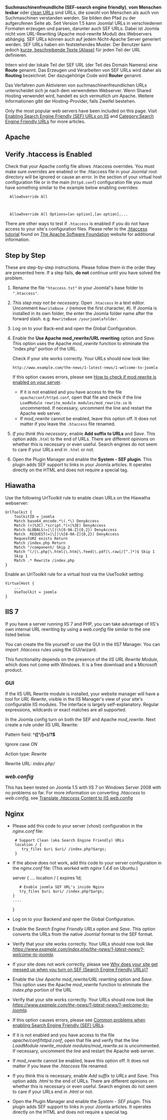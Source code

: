 <!-- Filename: Enabling_Search_Engine_Friendly_(SEF)_URLs / Display title: Suchmaschinenfreundliche (SEF) URLs aktivieren -->

**Suchmaschinenfreundliche (SEF-search engine friendly)**, **vom
Menschen lesbar** oder
<a href="https://en.wikipedia.org/wiki/Clean_URL" class="extiw"
title="wikipedia:Clean URL">clean URLs</a> sind URLs, die sowohl von
Menschen als auch von Suchmaschinen verstanden werden. Sie bilden den
Pfad zu der aufgerufenen Seite ab. Seit Version 1.5 kann Joomla! URLs in
verschiedenen Formaten erzeugen und parsen, darunter auch SEF URLs.
Dabei ist Joomla nicht vom URL-Rewriting (Apache mod-rewrite Modul) des
Webservers abhängig. SEF URLs können auch auf jedem Nicht-Apache Server
generiert werden. SEF URLs haben ein feststehendes Muster. Der Benutzer
kann jedoch [kurze, beschreibende Texte
(Aliase)](https://docs.joomla.org/Alias "Alias") für jeden Teil der URL
definieren.

Intern wird der lokale Teil der SEF URL (der Teil des Domain Namens)
eine **Route** genannt. Das Erzeugen und Verarbeiten von SEF URLs wird
daher als **Routing** bezeichnet. Der dazugehörige Code wird **Router**
genannt.

Das Verfahren zum Aktivieren von suchmaschinenfreundlichen URLs
unterscheidet sich je nach dem verwendeten Webserver. Wenn Shared
Hosting verwendet wird, handelt es sich vermutlich um Apache. Weitere
Informationen gibt der Hosting-Provider, falls Zweifel bestehen.

Only the most popular web servers have been included on this page. Visit
[Enabling Search Engine Friendly (SEF) URLs on
IIS](https://docs.joomla.org/Enabling_Search_Engine_Friendly_(SEF)_URLs_on_IIS "Enabling Search Engine Friendly (SEF) URLs on IIS")
and [Category:Search Engine Friendly
URLs](https://docs.joomla.org/Category:Search_Engine_Friendly_URLs "Category:Search Engine Friendly URLs")
for more articles.

## Apache

## Verify .htaccess is Enabled

Check that your Apache config file allows .htaccess overrides. You must
make sure overrides are enabled or the .htaccess file in your Joomla!
root directory will be ignored or cause an error. In the section of your
virtual host configuration file or in the main (`httpd.conf`)
configuration file you must have something similar to the example below
enabling overrides:

      AllowOverride All



      AllowOverride All Options=[an option],[an option],...

There are other ways to test if `.htaccess` is enabled if you do not
have access to your site's configuration files. Please refer to the
<a href="http://httpd.apache.org/docs/current/howto/htaccess.html"
class="external text" target="_blank"
rel="nofollow noreferrer noopener">.htaccess tutorial</a> found on
<a href="http://www.apache.org/" class="external text" target="_blank"
rel="nofollow noreferrer noopener">The Apache Software Foundation</a>
website for additional information.

## Step by Step

These are step-by-step instructions. Please follow them in the order
they are presented here. If a step fails, **do not** continue until you
have solved the problem.

1.  Rename the file `"htaccess.txt"` in your Joomla!'s base folder to
    `".htaccess"`.

2.  *This step may not be necessary.* Open `.htaccess` in a text editor.
    Uncomment `RewriteBase /` (remove the first character, \#). If
    Joomla is installed in its own folder, the enter the Joomla folder
    name after the forward slash. e.g. `RewriteBase /yourjoomlafolder`.

3.  Log on to your Back-end and open the Global Configuration.

4.  Enable the **Use Apache mod_rewrite/URL rewriting** option and
    *Save*. This option uses the Apache *mod_rewrite* function to
    eliminate the "index.php" portion of the URL.

    Check if your site works correctly. Your URLs should now look like:

        http://www.example.com/the-­news/1­-latest-­news/1-­welcome-­to­-joomla

    If this option causes errors, please see [How to check if mod
    rewrite is enabled on your
    server](https://docs.joomla.org/How_to_check_if_mod_rewrite_is_enabled_on_your_server "Special:MyLanguage/How to check if mod rewrite is enabled on your server").

    - If it is not enabled and you have access to the file
      `apache/conf/httpd.conf`, open that file and check if the line
      `LoadModule rewrite_module modules/mod_rewrite.so` is uncommented.
      If necessary, uncomment the line and restart the Apache web
      server.
    - If *mod_rewrite* cannot be enabled, leave this option off. It does
      not matter if you leave the `.htaccess` file renamed.

5.  *If you think this necessary*, enable **Add suffix to URLs** and
    *Save*. This option adds `.html` to the end of URLs. There are
    different opinions on whether this is necessary or even useful.
    Search engines do not seem to care if your URLs end in `.html` or
    not.

6.  Open the Plugin Manager and enable the **System - SEF plugin**. This
    plugin adds SEF support to links in your Joomla articles. It
    operates directly on the HTML and does not require a special tag.

## Hiawatha

Use the following UrlToolkit rule to enable clean URLs on the Hiawatha
webserver:

    UrlToolkit {
        ToolkitID = joomla
        Match base64_encode.*\(.*\) DenyAccess
        Match (<|%3C).*script.*(>|%3E) DenyAccess
        Match GLOBALS(=|\[|\%[0-9A-Z]{0,2}) DenyAccess
        Match _REQUEST(=|\[|\%[0-9A-Z]{0,2}) DenyAccess
        RequestURI exists Return
        Match /index.php Return
        Match ^/component/ Skip 2
        Match ^(/|\.php|\.html|\.htm|\.feed|\.pdf|\.raw|/[^.]*)$ Skip 1
        Skip 1
        Match .* Rewrite /index.php
    }

Enable an UrlToolkit rule for a virtual host via the UseToolkit setting:

    VirtualHost {
        ...
        UseToolkit = joomla
    }

## IIS 7

If you have a server running IIS 7 and PHP, you can take advantage of
IIS's own internal URL rewriting by using a *web.config* file similar to
the one listed below.

You can create the file yourself or use the GUI in the IIS7 Manager. You
can import *.htaccess* rules using the GUI/wizard.

This functionality depends on the presence of the *IIS URL Rewrite
Module*, which does not come with Windows. It is a free download and a
Microsoft product.

### GUI

If the IIS URL Rewrite module is installed, your website
manager will have a tool for *URL Rewrite*, visible in the IIS Manager's
view of your site's configurable IIS modules. The interface is largely
self-explanatory. Regular expressions, wildcards or exact matches are
all supported.

In the Joomla config turn on both the SEF and Apache *mod_rewrite*. Next
create a rule under IIS URL Rewrite:

Pattern field: **^(\[^/\]+)/?\$**

Ignore case *ON*

Action type: *Rewrite*

Rewrite URL: *index.php/*

### *web.config*

This has been tested on Joomla 1.5 with IIS 7 on
Windows Server 2008 with no problems so far. For more information on
converting *.htaccess* to *web.config*, see <a
href="https://learn.microsoft.com/en-us/iis/application-frameworks/install-and-configure-php-applications-on-iis/translate-htaccess-content-to-iis-webconfig"
class="external text" target="_blank"
rel="nofollow noreferrer noopener">Translate <em>.htaccess</em> Content
to IIS <em>web.config</em></a>


        
            
                
                    
                    
                        
                        
                            
                            
                            
                            
                            
                        
                        
                    
                    
                        
                        
                            
                        
                        
                    
                    
                        
                        
                            
                            
                            
                        
                        
                    
                
            
            
                
                    
                
            
        

## Nginx

- Please add this code to your server (vhost) configuration in the
  *nginx.conf* file:

       # Support Clean (aka Search Engine Friendly) URLs
       location / {
          try_files $uri $uri/ /index.php?$args;
       }

- If the above does not work, add this code to your server configuration
  in the *nginx.conf* file: (This worked with *nginx 1.4.6* on Ubuntu.)


    server {
      ....
      location / {
         expires 1d;

         # Enable joomla SEF URL's inside Nginx
         try_files $uri $uri/ /index.php?$args;
      }
      ....
    }

- Log on to your Backend and open the Global Configuration.
- Enable the *Search Engine Friendly URLs* option and *Save*. This
  option converts the URLs from the native Joomla! format to the SEF
  format.
- Verify that your site works correctly. Your URLs should now look like
  *https://www.example.com/index.php/the-­news/1-­latest­-news/1­-welcome­-to­-joomla*.
- If your site does not work correctly, please see <a
  href="https://docs.joomla.org/Why_does_your_site_get_messed_up_when_you_turn_on_SEF_(Search_Engine_Friendly_URLs)%3F"
  class="mw-redirect"
  title="Why does your site get messed up when you turn on SEF (Search Engine Friendly URLs)?">Why
  does your site get messed up when you turn on SEF (Search Engine
  Friendly URLs)?</a>
- Enable the *Use Apache mod_rewrite/URL rewriting* option and *Save*.
  This option uses the Apache *mod_rewrite* function to eliminate the
  *index.php* portion of the URL
- Verify that your site works correctly. Your URLs should now look like
  *https://www.example.com/the-­news/1­-latest-­news/1-­welcome-­to­-joomla*.
- If this option causes errors, please see [Common problems when
  enabling Search Engine Friendly (SEF)
  URLs](https://docs.joomla.org/Common_problems_when_enabling_Search_Engine_Friendly_(SEF)_URLs "Common problems when enabling Search Engine Friendly (SEF) URLs").
- If it is not enabled and you have access to the file
  *apache/conf/httpd.conf*, open that file and verify that the line
  *LoadModule rewrite_module modules/mod_rewrite.so* is uncommented. If
  necessary, uncomment the line and restart the Apache web server.
- If *mod_rewrite* cannot be enabled, leave this option off. It does not
  matter if you leave the *.htaccess* file renamed.
- If you think this is necessary, enable *Add suffix to URLs* and
  *Save*. This option adds *.html* to the end of URLs. There are
  different opinions on whether this is necessary or even useful. Search
  engines do not seem to care if your URLs end in *.html* or not.
- Open the Plugin Manager and enable the *System - SEF plugin*. This
  plugin adds SEF support to links in your Joomla articles. It operates
  directly on the HTML and does not require a special tag.
